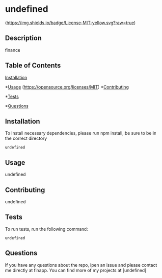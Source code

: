 # undefined
  (https://img.shields.io/badge/License-MIT-yellow.svg?raw=true)

  ## Description
  finance

  ## Table of Contents

  [Installation](#installation)

  *[Usage](#usage)
  (https://opensource.org/licenses/MIT)
  *[Contributing](#contributing)

  *[Tests](#tests)

  *[Questions](#questions)

  ## Installation

  To Install necessary dependencies, please run npm install, be sure to be in the correct directory

  ```
  undefined
  ```

  ## Usage

  undefined



  ## Contributing

  undefined


  ## Tests

  To run tests, run the following command:

  ```
  undefined
  ```

  ## Questions
  
  If you have any questions about the repo, ipen an issue and please contact me directly at finapp. You can find more of my projects at [undefined]


